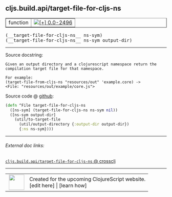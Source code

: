 ## cljs.build.api/target-file-for-cljs-ns



 <table border="1">
<tr>
<td>function</td>
<td><a href="https://github.com/cljsinfo/cljs-api-docs/tree/0.0-2496"><img valign="middle" alt="[+] 0.0-2496" title="Added in 0.0-2496" src="https://img.shields.io/badge/+-0.0--2496-lightgrey.svg"></a> </td>
</tr>
</table>


 <samp>
(__target-file-for-cljs-ns__ ns-sym)<br>
</samp>
 <samp>
(__target-file-for-cljs-ns__ ns-sym output-dir)<br>
</samp>

---





Source docstring:

```
Given an output directory and a clojurescript namespace return the
compilation target file for that namespace.

For example:
(target-file-from-cljs-ns "resources/out" 'example.core) ->
<File: "resources/out/example/core.js">
```


Source code @ [github](https://github.com/clojure/clojurescript/blob/r3115/src/clj/cljs/build/api.clj#L24-L35):

```clj
(defn ^File target-file-for-cljs-ns
  ([ns-sym] (target-file-for-cljs-ns ns-sym nil))
  ([ns-sym output-dir]
    (util/to-target-file
      (util/output-directory {:output-dir output-dir})
      {:ns ns-sym})))
```

<!--
Repo - tag - source tree - lines:

 <pre>
clojurescript @ r3115
└── src
    └── clj
        └── cljs
            └── build
                └── <ins>[api.clj:24-35](https://github.com/clojure/clojurescript/blob/r3115/src/clj/cljs/build/api.clj#L24-L35)</ins>
</pre>

-->

---



###### External doc links:

[`cljs.build.api/target-file-for-cljs-ns` @ crossclj](http://crossclj.info/fun/cljs.build.api/target-file-for-cljs-ns.html)<br>

---

 <table>
<tr><td>
<img valign="middle" align="right" width="48px" src="http://i.imgur.com/Hi20huC.png">
</td><td>
Created for the upcoming ClojureScript website.<br>
[edit here] | [learn how]
</td></tr></table>

[edit here]:https://github.com/cljsinfo/cljs-api-docs/blob/master/cljsdoc/cljs.build.api/target-file-for-cljs-ns.cljsdoc
[learn how]:https://github.com/cljsinfo/cljs-api-docs/wiki/cljsdoc-files

<!--

This information was too distracting to show to readers, but I'll leave it
commented here since it is helpful to:

- pretty-print the data used to generate this document
- and show how to retrieve that data



The API data for this symbol:

```clj
{:return-type File,
 :ns "cljs.build.api",
 :name "target-file-for-cljs-ns",
 :signature ["[ns-sym]" "[ns-sym output-dir]"],
 :history [["+" "0.0-2496"]],
 :type "function",
 :full-name-encode "cljs.build.api/target-file-for-cljs-ns",
 :source {:code "(defn ^File target-file-for-cljs-ns\n  ([ns-sym] (target-file-for-cljs-ns ns-sym nil))\n  ([ns-sym output-dir]\n    (util/to-target-file\n      (util/output-directory {:output-dir output-dir})\n      {:ns ns-sym})))",
          :title "Source code",
          :repo "clojurescript",
          :tag "r3115",
          :filename "src/clj/cljs/build/api.clj",
          :lines [24 35]},
 :full-name "cljs.build.api/target-file-for-cljs-ns",
 :docstring "Given an output directory and a clojurescript namespace return the\ncompilation target file for that namespace.\n\nFor example:\n(target-file-from-cljs-ns \"resources/out\" 'example.core) ->\n<File: \"resources/out/example/core.js\">"}

```

Retrieve the API data for this symbol:

```clj
;; from Clojure REPL
(require '[clojure.edn :as edn])
(-> (slurp "https://raw.githubusercontent.com/cljsinfo/cljs-api-docs/catalog/cljs-api.edn")
    (edn/read-string)
    (get-in [:symbols "cljs.build.api/target-file-for-cljs-ns"]))
```

-->
